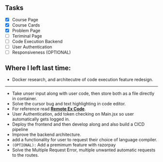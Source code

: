 ## Tasks

-   [x] Course Page
-   [x] Course Cards
-   [x] Problem Page
-   [ ] Teriminal Page
-   [ ] Code Execution Backend
-   [ ] User Authentication
-   [ ] Responsiveness (OPTIONAL)

## Where I left last time:

-   Docker research, and architecutre of code execution feature redesign.

---

-   Take unser input along with user code, then store both as a file directly in container.
-   Solve the cursor bug and text highlighting in code editor.
-   For reference read [**Remote Ex Code**](https://github.com/Tushar3099/Remote-Executor/blob/main/rce-server/server/api/services/code.service.js).
-   User Authentication, add token checking on Main.jsx so user automatically gets logged in.
-   Deploy the frontend and then develop along and also build a CICD pipeline
-   Improve the backend architecture.
-   add a functionality for user to request their choice of language compiler.
-   `(OPTIONAL):` Add a premimum feature with razorpay
-   Solve the Multiple Request Error, multiple unwanted automatic requests to the routes.

